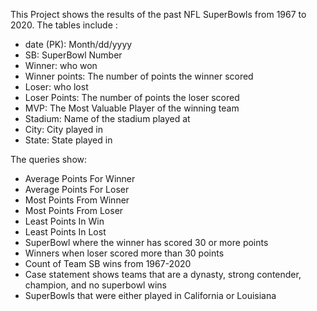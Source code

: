 This Project shows the results of the past NFL SuperBowls from 1967 to 2020. 
The tables include : 
- date (PK): Month/dd/yyyy
- SB: SuperBowl Number
- Winner: who won 
- Winner points: The number of points the winner scored
- Loser: who lost
- Loser Points: The number of points the loser scored
- MVP: The Most Valuable Player of the winning team
- Stadium: Name of the stadium played at
- City: City played in
- State: State played in

The queries show:
- Average Points For Winner
- Average Points For Loser
- Most Points From Winner
- Most Points From Loser
- Least Points In Win
- Least Points In Lost
- SuperBowl where the winner has scored 30 or more points
- Winners when loser scored more than 30 points
- Count of Team SB wins from 1967-2020
- Case statement shows teams that are a dynasty, strong contender, champion, and no superbowl wins
- SuperBowls that were either played in California or Louisiana
